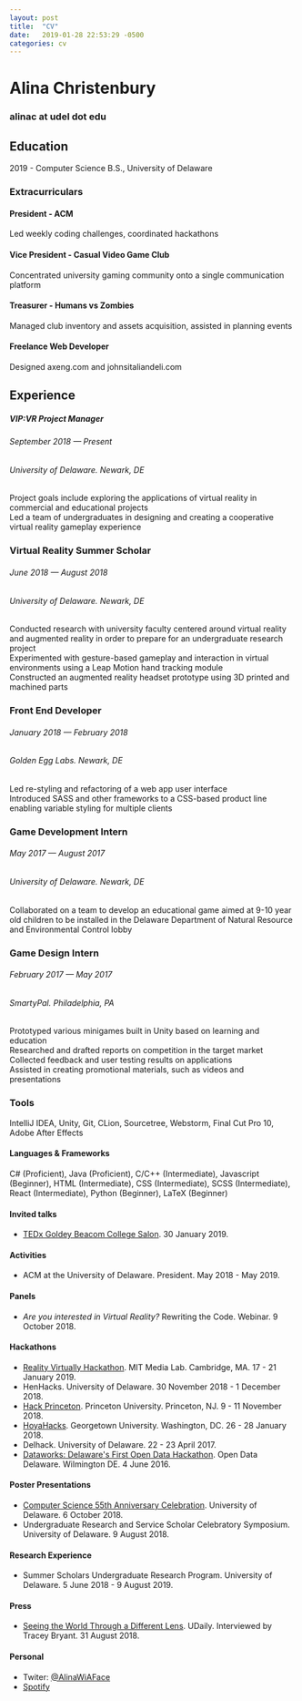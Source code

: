 ```yaml
---
layout: post
title:  "CV"
date:   2019-01-28 22:53:29 -0500
categories: cv
---
```


# Alina Christenbury

### alinac at udel dot edu

## Education
2019 - Computer Science B.S., University of Delaware

### Extracurriculars
#### President - ACM
Led weekly coding challenges, coordinated hackathons

#### Vice President - Casual Video Game Club
Concentrated university  gaming community onto a single communication platform

#### Treasurer - Humans vs Zombies
Managed club inventory and assets acquisition, assisted in planning events

#### Freelance Web Developer
Designed axeng.com and johnsitaliandeli.com


## Experience

##### VIP:VR Project Manager
###### September 2018 — Present
###### University of Delaware. Newark, DE  
Project goals include exploring the applications of virtual reality in commercial and educational projects  
Led a team of undergraduates in designing and creating a cooperative virtual reality gameplay experience

### Virtual Reality Summer Scholar
###### June 2018 — August 2018
###### University of Delaware. Newark, DE  
Conducted research with university faculty centered around virtual reality and augmented reality in order to prepare for an undergraduate research project  
Experimented with gesture-based gameplay and interaction in virtual environments using a Leap Motion hand tracking module  
Constructed an augmented reality headset prototype using 3D printed and machined parts  

### Front End Developer
###### January 2018 — February 2018
###### Golden Egg Labs. Newark, DE
Led re-styling and refactoring of a web app user interface  
Introduced SASS and other frameworks to a CSS-based product line enabling variable styling for multiple clients  

### Game Development Intern
###### May 2017 — August 2017
###### University of Delaware. Newark, DE
Collaborated on a team to develop an educational game aimed at 9-10 year old children to be installed in the Delaware Department of Natural Resource and Environmental Control lobby

### Game Design Intern
###### February 2017 — May 2017
###### SmartyPal. Philadelphia, PA
Prototyped various minigames built in Unity based on learning and education  
Researched and drafted reports on competition in the target market  
Collected feedback and user testing results on applications  
Assisted in creating promotional materials, such as videos and presentations  


### Tools
IntelliJ IDEA, Unity, Git, CLion, Sourcetree, Webstorm, Final Cut Pro 10, Adobe After Effects

#### Languages & Frameworks
C# (Proficient), Java (Proficient), C/C++ (Intermediate), Javascript (Beginner), HTML (Intermediate), CSS (Intermediate), SCSS (Intermediate), React (Intermediate), Python (Beginner), LaTeX (Beginner)

#### Invited talks
* [TEDx Goldey Beacom College Salon](https://www.ted.com/tedx/events/32155). 30 January 2019.

#### Activities
* ACM at the University of Delaware. President. May 2018 - May 2019.

#### Panels
* *Are you interested in Virtual Reality?* Rewriting the Code. Webinar. 9 October 2018.

#### Hackathons
* [Reality Virtually Hackathon](https://realityvirtuallyhack.com/). MIT Media Lab. Cambridge, MA. 17 - 21 January 2019.
* HenHacks. University of Delaware. 30 November 2018 - 1 December 2018.
* [Hack Princeton](https://hackprinceton.com/). Princeton University. Princeton, NJ. 9 - 11 November 2018.
* [HoyaHacks](http://www.hoyahacks.com/). Georgetown University. Washington, DC. 26 - 28 January 2018.
* Delhack. University of Delaware. 22 - 23 April 2017.
* [Dataworks: Delaware's First Open Data Hackathon](https://www.hackathon.com/event/dataworks--delawares-first-open-data-hackathon-24040563974). Open Data Delaware. Wilmington DE. 4 June 2016.

#### Poster Presentations
* [Computer Science 55th Anniversary Celebration](https://www.cis.udel.edu/55th-anniversary-celebration/). University of Delaware. 6 October 2018.
* Undergraduate Research and Service Scholar Celebratory Symposium. University of Delaware. 9 August 2018.

#### Research Experience
* Summer Scholars Undergraduate Research Program. University of Delaware. 5 June 2018 - 9 August 2019.

#### Press
* [Seeing the World Through a Different Lens](https://www.udel.edu/udaily/2018/august/alina-christenbury-virtual-reality-summer-research/). UDaily. Interviewed by Tracey Bryant. 31 August 2018.

#### Personal
* Twiter: [@AlinaWiAFace](https://twitter.com/AlinaWithAFace)
* [Spotify](https://open.spotify.com/user/12144301021)
